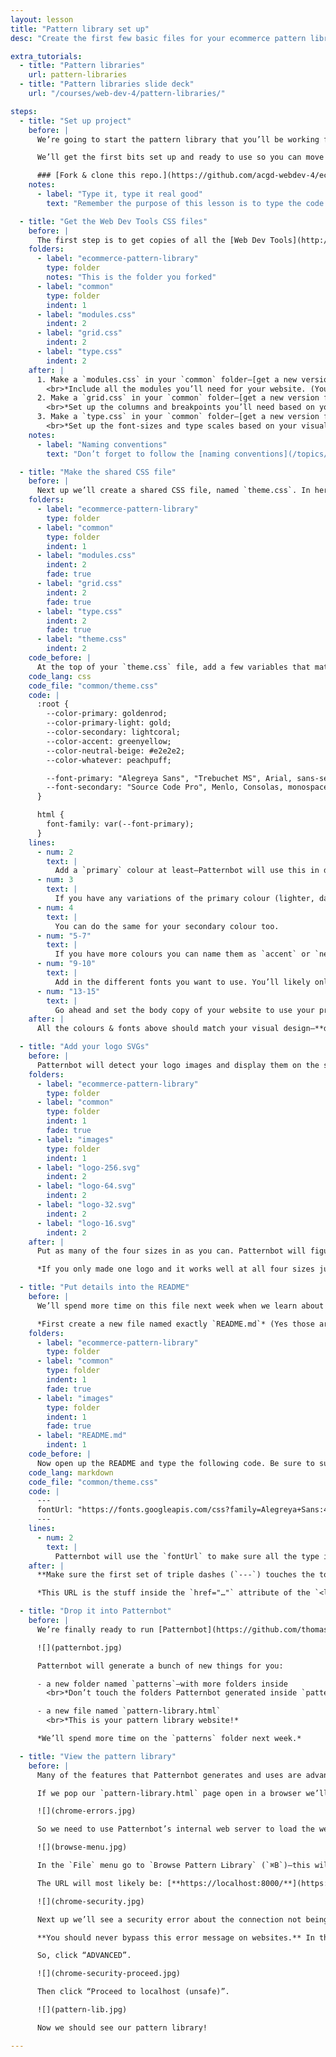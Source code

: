 ```yaml
---
layout: lesson
title: "Pattern library set up"
desc: "Create the first few basic files for your ecommerce pattern library and use Patternbot to generate the component website."

extra_tutorials:
  - title: "Pattern libraries"
    url: pattern-libraries
  - title: "Pattern libraries slide deck"
    url: "/courses/web-dev-4/pattern-libraries/"

steps:
  - title: "Set up project"
    before: |
      We’re going to start the pattern library that you’ll be working for the rest of the term in this lesson.

      We’ll get the first bits set up and ready to use so you can move onto styling the typography.

      ### [Fork & clone this repo.](https://github.com/acgd-webdev-4/ecommerce-pattern-library/fork)
    notes:
      - label: "Type it, type it real good"
        text: "Remember the purpose of this lesson is to type the code out yourself—build up that muscle memory in your fingers!"

  - title: "Get the Web Dev Tools CSS files"
    before: |
      The first step is to get copies of all the [Web Dev Tools](http://web-dev.tools/).
    folders:
      - label: "ecommerce-pattern-library"
        type: folder
        notes: "This is the folder you forked"
      - label: "common"
        type: folder
        indent: 1
      - label: "modules.css"
        indent: 2
      - label: "grid.css"
        indent: 2
      - label: "type.css"
        indent: 2
    after: |
      1. Make a `modules.css` in your `common` folder—[get a new version from Modulifier](https://modulifier.web-dev.tools/).
        <br>*Include all the modules you’ll need for your website. (You can always add more later.)*
      2. Make a `grid.css` in your `common` folder—[get a new version from Gridifier](https://gridifier.web-dev.tools/).
        <br>*Set up the columns and breakpoints you’ll need based on your wireframes.*
      3. Make a `type.css` in your `common` folder—[get a new version from Typografier](https://typografier.web-dev.tools/).
        <br>*Set up the font-sizes and type scales based on your visual design choices.*
    notes:
      - label: "Naming conventions"
        text: "Don’t forget to follow the [naming conventions](/topics/naming-paths-cheat-sheet/#naming-conventions)."

  - title: "Make the shared CSS file"
    before: |
      Next up we’ll create a shared CSS file, named `theme.css`. In here we’ll be putting a bunch of CSS variables and styling the general typographic tags for your website.
    folders:
      - label: "ecommerce-pattern-library"
        type: folder
      - label: "common"
        type: folder
        indent: 1
      - label: "modules.css"
        indent: 2
        fade: true
      - label: "grid.css"
        indent: 2
        fade: true
      - label: "type.css"
        indent: 2
        fade: true
      - label: "theme.css"
        indent: 2
    code_before: |
      At the top of your `theme.css` file, add a few variables that match the visual design of your eCommerce website.
    code_lang: css
    code_file: "common/theme.css"
    code: |
      :root {
        --color-primary: goldenrod;
        --color-primary-light: gold;
        --color-secondary: lightcoral;
        --color-accent: greenyellow;
        --color-neutral-beige: #e2e2e2;
        --color-whatever: peachpuff;

        --font-primary: "Alegreya Sans", "Trebuchet MS", Arial, sans-serif;
        --font-secondary: "Source Code Pro", Menlo, Consolas, monospace;
      }

      html {
        font-family: var(--font-primary);
      }
    lines:
      - num: 2
        text: |
          Add a `primary` colour at least—Patternbot will use this in different situations.
      - num: 3
        text: |
          If you have any variations of the primary colour (lighter, darker, tints, shades, etc.) name those similarly with descriptive words.
      - num: 4
        text: |
          You can do the same for your secondary colour too.
      - num: "5-7"
        text: |
          If you have more colours you can name them as `accent` or `neutral` colours, or just give them any ol’ name.
      - num: "9-10"
        text: |
          Add in the different fonts you want to use. You’ll likely only need a `primary` & `secondary` font for your website. You can do `accent` font families too.
      - num: "13-15"
        text: |
          Go ahead and set the body copy of your website to use your primary font.
    after: |
      All the colours & fonts above should match your visual design—**don’t just copy these values, they’re wrong.**

  - title: "Add your logo SVGs"
    before: |
      Patternbot will detect your logo images and display them on the screen, so let’s add those into your pattern library folder.
    folders:
      - label: "ecommerce-pattern-library"
        type: folder
      - label: "common"
        type: folder
        indent: 1
        fade: true
      - label: "images"
        type: folder
        indent: 1
      - label: "logo-256.svg"
        indent: 2
      - label: "logo-64.svg"
        indent: 2
      - label: "logo-32.svg"
        indent: 2
      - label: "logo-16.svg"
        indent: 2
    after: |
      Put as many of the four sizes in as you can. Patternbot will figure out which are available and display those.

      *If you only made one logo and it works well at all four sizes just name it `logo.svg`*

  - title: "Put details into the README"
    before: |
      We’ll spend more time on this file next week when we learn about [Markdown](/topics/markdown/). But for this week we’re going to put one line of code in it, just so our typography works properly.

      *First create a new file named exactly `README.md`* (Yes those are capital letters—gasp!)
    folders:
      - label: "ecommerce-pattern-library"
        type: folder
      - label: "common"
        type: folder
        indent: 1
        fade: true
      - label: "images"
        type: folder
        indent: 1
        fade: true
      - label: "README.md"
        indent: 1
    code_before: |
      Now open up the README and type the following code. Be sure to substitute this Google Font URL with your own.
    code_lang: markdown
    code_file: "common/theme.css"
    code: |
      ---
      fontUrl: "https://fonts.googleapis.com/css?family=Alegreya+Sans:400,400i,700|Source+Code+Pro:400,700"
      ---
    lines:
      - num: 2
        text: |
          Patternbot will use the `fontUrl` to make sure all the type in the builtin patterns is rendered in the correct font family. It will also use the weights and styles provided by Google Fonts to display in the pattern library.
    after: |
      **Make sure the first set of triple dashes (`---`) touches the top of your file—it should be the very first thing.**

      *This URL is the stuff inside the `href="…"` attribute of the `<link>` tag that Google Fonts gives you.*

  - title: "Drop it into Patternbot"
    before: |
      We’re finally ready to run [Patternbot](https://github.com/thomasjbradley/patternbot). Drag and drop your `ecommerce-pattern-library` folder into Patternbot’s window.

      ![](patternbot.jpg)

      Patternbot will generate a bunch of new things for you:

      - a new folder named `patterns`—with more folders inside
        <br>*Don’t touch the folders Patternbot generated inside `patterns`—they’ll just get replaced*

      - a new file named `pattern-library.html`
        <br>*This is your pattern library website!*

      *We’ll spend more time on the `patterns` folder next week.*

  - title: "View the pattern library"
    before: |
      Many of the features that Patternbot generates and uses are advanced features of browsers and require a web server to function properly.

      If we pop our `pattern-library.html` page open in a browser we’ll see a bunch of error messages—and it won’t work quite right.

      ![](chrome-errors.jpg)

      So we need to use Patternbot’s internal web server to load the website.

      ![](browse-menu.jpg)

      In the `File` menu go to `Browse Pattern Library` (`⌘B`)—this will pop open your default browser with the URL to your pattern library running over with a web server.

      The URL will most likely be: [**https://localhost:8000/**](https://localhost:8000/).

      ![](chrome-security.jpg)

      Next up we’ll see a security error about the connection not being private. The browser doesn’t believe the HTTPS certificate Patternbot uses is secure because it wasn’t signed by an authority.

      **You should never bypass this error message on websites.** In this situation it’s okay because we’re loading our “localhost” testing server.

      So, click “ADVANCED”.

      ![](chrome-security-proceed.jpg)

      Then click “Proceed to localhost (unsafe)”.

      ![](pattern-lib.jpg)

      Now we should see our pattern library!

---
```

